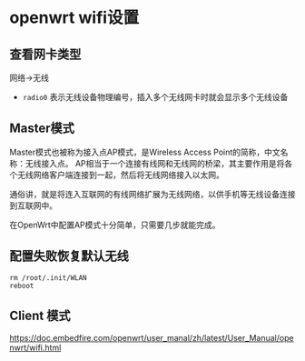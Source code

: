 # openwrt wifi设置

查看网卡类型
-----------
网络->无线
*  `radio0` 表示无线设备物理编号，插入多个无线网卡时就会显示多个无线设备

Master模式
-----------
Master模式也被称为接入点AP模式，是Wireless Access Point的简称，中文名称：无线接入点。 AP相当于一个连接有线网和无线网的桥梁，其主要作用是将各个无线网络客户端连接到一起，然后将无线网络接入以太网。

通俗讲，就是将连入互联网的有线网络扩展为无线网络，以供手机等无线设备连接到互联网中。

在OpenWrt中配置AP模式十分简单，只需要几步就能完成。

配置失败恢复默认无线
-------------------
```
rm /root/.init/WLAN
reboot
```

Client 模式
-----------
https://doc.embedfire.com/openwrt/user_manal/zh/latest/User_Manual/openwrt/wifi.html